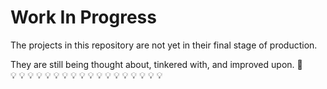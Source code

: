 # Work In Progress

The projects in this repository are not yet in their final stage of production.  
  
They are still being thought about, tinkered with, and improved upon. :hammer:  
:bulb: :bulb: :bulb: :bulb: :bulb: :bulb: :bulb: :bulb: :bulb: :bulb: :bulb: :bulb: :bulb: :bulb: :bulb: :bulb: :bulb: :bulb:
